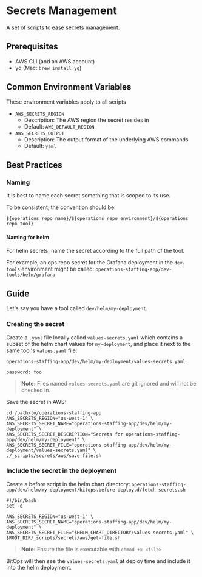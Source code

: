 # Secrets Management
A set of scripts to ease secrets management.

## Prerequisites
- AWS CLI (and an AWS account)
- yq (Mac: `brew install yq`)

## Common Environment Variables

These environment variables apply to all scripts

- `AWS_SECRETS_REGION`
  - Description: The AWS region the secret resides in
  - Default: `AWS_DEFAULT_REGION`
- `AWS_SECRETS_OUTPUT`
  - Description: The output format of the underlying AWS commands
  - Default: `yaml`

## Best Practices

### Naming
It is best to name each secret something that is scoped to its use.

To be consistent, the convention should be:
```
${operations repo name}/${operations repo environment}/${operations repo tool}
```

#### Naming for helm
For helm secrets, name the secret according to the full path of the tool.

For example, an ops repo secret for the Grafana deployment in the `dev-tools` environment might be called: `operations-staffing-app/dev-tools/helm/grafana`

## Guide
Let's say you have a tool called `dev/helm/my-deployment`.


### Creating the secret
Create a `.yaml` file locally called `values-secrets.yaml` which contains a subset of the helm chart values for `my-deployment`, and place it next to the same tool's `values.yaml` file.

`operations-staffing-app/dev/helm/my-deployment/values-secrets.yaml`
```
password: foo
```

> **Note:** Files named `values-secrets.yaml` are git ignored and will not be checked in.

Save the secret in AWS:
```
cd /path/to/operations-staffing-app
AWS_SECRETS_REGION="us-west-1" \
AWS_SECRETS_SECRET_NAME="operations-staffing-app/dev/helm/my-deployment" \
AWS_SECRETS_SECRET_DESCRIPTION="Secrets for operations-staffing-app/dev/helm/my-deployment" \
AWS_SECRETS_SECRET_FILE="operations-staffing-app/dev/helm/my-deployment/values-secrets.yaml" \
./_scripts/secrets/aws/save-file.sh
```

### Include the secret in the deployment
Create a before script in the helm chart directory:
`operations-staffing-app/dev/helm/my-deployment/bitops.before-deploy.d/fetch-secrets.sh`
```
#!/bin/bash
set -e

AWS_SECRETS_REGION="us-west-1" \
AWS_SECRETS_SECRET_NAME="operations-staffing-app/dev/helm/my-deployment" \
AWS_SECRETS_SECRET_FILE="$HELM_CHART_DIRECTORY/values-secrets.yaml" \
$ROOT_DIR/_scripts/secrets/aws/get-file.sh
```

> **Note:** Ensure the file is executable with `chmod +x <file>`

BitOps will then see the `values-secrets.yaml` at deploy time and include it into the helm deployment.